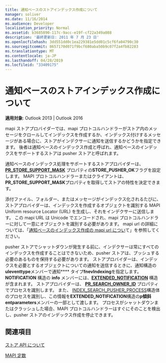 ```yaml
---
title: 通知ベースのストアインデックス作成について
manager: soliver
ms.date: 11/16/2014
ms.audience: Developer
localization_priority: Normal
ms.assetid: b3685890-117c-9acc-e19f-cf22a349a088
description: '最終更新日: 2011 年 7 月 23 日'
ms.openlocfilehash: 3dd551dd0c1ea229381e5dd01c5cf6fa04790c30
ms.sourcegitcommit: 8657170d071f9bcf680aba50b9c07f2a4fb82283
ms.translationtype: MT
ms.contentlocale: ja-JP
ms.lasthandoff: 04/28/2019
ms.locfileid: "33409175"
---
```

# <a name="about-notification-based-store-indexing"></a>通知ベースのストアインデックス作成について

  
  
**適用対象**: Outlook 2013 | Outlook 2016 
  
mapi ストアプロバイダーでは、mapi プロトコルハンドラーがストア内のメッセージをクロールしてインデックスを作成するか、インデックス付けするメッセージがある場合に、ストアがインデクサーに通知を送信するかどうかを指定できます。 後者は通知ベースのインデックス作成と呼ばれ、通知ベースのインデックスをサポートするストアは pusher ストアと呼ばれます。
  
通知ベースのインデックス処理をサポートするストアプロバイダーは、 **[PR_STORE_SUPPORT_MASK](pidtagstoresupportmask-canonical-property.md)** プロパティの**STORE_PUSHER_OK**フラグを設定します。 MAPI プロトコルハンドラーまたはクライアントは、 **PR_STORE_SUPPORT_MASK**プロパティを取得してストアの特性を決定できます。 
  
添付ファイル、フォルダー、またはメッセージがインデックス化されるたびに、ストアプロバイダーは、インデックスを作成するオブジェクトを識別する MAPI Uniform resource Locator (URL) を生成し、それをインデクサーに送信します。 この mapi URL は Unicode でエンコードされ、mapi プロトコルハンドラーに対して一意にオブジェクトを識別する必要があります。 mapi url の詳細については、「[通知ベースのインデックス作成の mapi url につい](about-mapi-urls-for-notification-based-indexing.md)て」を参照してください。
  
pusher ストアでシャットダウンが発生する前に、インデクサーは常にすべてのインデックスを作成することはできないため、pusher ストアは、プッシュする必要のあるものを保持する必要があります。 ストアプロバイダーは、インデックスを必要とするオブジェクトについての通知を送信するときに、通知構造の**uleventtype**メンバーで通知**[](notification.md)** タイプ**fnevIndexing**を指定します。 **NOTIFICATION** 構造の **info** メンバーには、**[EXTENDED_NOTIFICATION](extended_notification.md)** 構造が含まれます。 ストアプロバイダーは、 **[PR_SEARCH_OWNER_ID](pidtagsearchownerid-canonical-property.md)** プロパティでプロセスを識別します。 また、 [INDEX_SEARCH_PUSHER_PROCESS](index_search_pusher_process.md)構造体のプロセスを識別し、この情報を**EXTENDED_NOTIFICATION**構造の**p傾斜 entparameters**メンバーの一部として渡します。 プロセスがシャットダウンまたはクラッシュした場合、MAPI プロトコルハンドラーはすぐにそのことを検出し、pusher ストアのインデックス作成を停止できます。 
  
## <a name="see-also"></a>関連項目



[ストア API について](about-the-store-api.md)
  
[MAPI 定数](mapi-constants.md)

